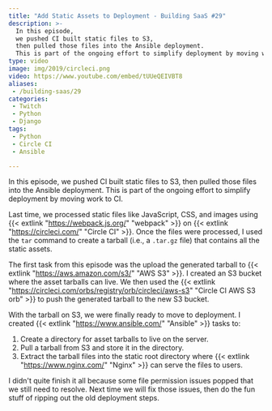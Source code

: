 ```yaml
---
title: "Add Static Assets to Deployment - Building SaaS #29"
description: >-
  In this episode,
  we pushed CI built static files to S3,
  then pulled those files into the Ansible deployment.
  This is part of the ongoing effort to simplify deployment by moving work to CI.
type: video
image: img/2019/circleci.png
video: https://www.youtube.com/embed/tUUeQEIVBT8
aliases:
 - /building-saas/29
categories:
 - Twitch
 - Python
 - Django
tags:
 - Python
 - Circle CI
 - Ansible

---
```


In this episode,
we pushed CI built static files to S3,
then pulled those files into the Ansible deployment.
This is part of the ongoing effort to simplify deployment by moving work to CI.

Last time,
we processed static files
like JavaScript, CSS, and images
using {{< extlink "https://webpack.js.org/" "webpack" >}}
on {{< extlink "https://circleci.com/" "Circle CI" >}}.
Once the files were processed,
I used the `tar` command to create a tarball
(i.e., a `.tar.gz` file)
that contains all the static assets.

The first task from this episode was the upload
the generated tarball to {{< extlink "https://aws.amazon.com/s3/" "AWS S3" >}}.
I created an S3 bucket
where the asset tarballs can live.
We then used the {{< extlink "https://circleci.com/orbs/registry/orb/circleci/aws-s3" "Circle CI AWS S3 orb" >}}
to push the generated tarball to the new S3 bucket.

With the tarball on S3,
we were finally ready to move to deployment.
I created {{< extlink "https://www.ansible.com/" "Ansible" >}} tasks to:

1. Create a directory for asset tarballs to live on the server.
2. Pull a tarball from S3 and store it in the directory.
3. Extract the tarball files into the static root directory
    where {{< extlink "https://www.nginx.com/" "Nginx" >}}
    can serve the files to users.

I didn't quite finish it all
because some file permission issues popped
that we still need to resolve.
Next time we will fix those issues,
then do the fun stuff
of ripping out the old deployment steps.
